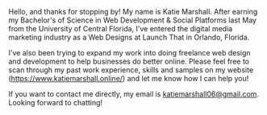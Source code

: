 Hello, and thanks for stopping by! My name is Katie Marshall. After earning my Bachelor's of Science in Web Development & Social Platforms last May from the University of
Central Florida, I've entered the digital media marketing industry as a Web Designs at Launch That in Orlando, Florida.

I've also been trying to expand my work into doing freelance web design and development to help businesses do better online. Please feel free to scan through my past work
experience, skills and samples on my website (https://www.katiemarshall.online/) and let me know how I can help you!

If you want to contact me directly, my email is katiemarshall06@gmail.com. Looking forward to chatting!
